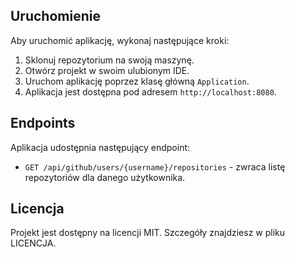 
## Uruchomienie

Aby uruchomić aplikację, wykonaj następujące kroki:

1. Sklonuj repozytorium na swoją maszynę.
2. Otwórz projekt w swoim ulubionym IDE.
3. Uruchom aplikację poprzez klasę główną `Application`.
4. Aplikacja jest dostępna pod adresem `http://localhost:8080`.

## Endpoints

Aplikacja udostępnia następujący endpoint:

- `GET /api/github/users/{username}/repositories` - zwraca listę repozytoriów dla danego użytkownika.

## Licencja

Projekt jest dostępny na licencji MIT. Szczegóły znajdziesz w pliku LICENCJA.
